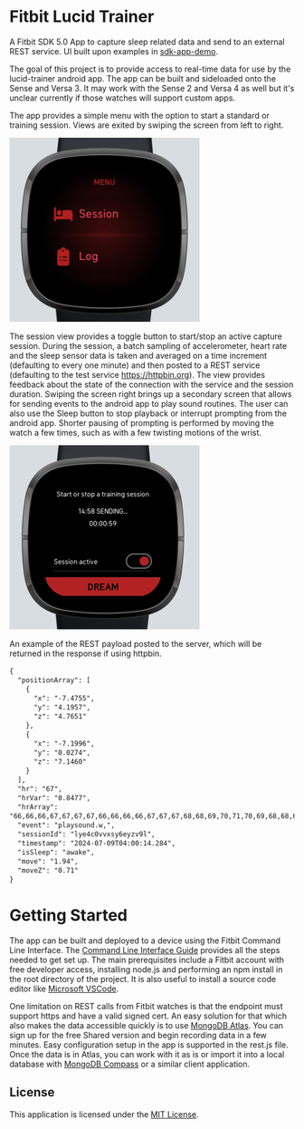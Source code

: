# Fitbit Lucid Trainer

A Fitbit SDK 5.0 App to capture sleep related data and send to an external REST service. UI built upon examples in [sdk-app-demo](https://github.com/Fitbit/sdk-app-demo). 

The goal of this project is to provide access to real-time data for use by the lucid-trainer android app. The app can be built and sideloaded onto the Sense and Versa 3. It may work with the Sense 2 and Versa 4 as well but it's unclear currently if those watches will support custom apps. 

The app provides a simple menu with the option to start a standard or training session. Views are exited by swiping the screen from left to right.

![Screenshot](screenshot.png)

The session view provides a toggle button to start/stop an active capture session. During the session, a batch sampling of accelerometer, heart rate and the sleep sensor data is taken and averaged on a time increment (defaulting to every one minute) and then posted to a REST service (defaulting to the test service https://httpbin.org). The view provides feedback about the state of the connection with the service and the session duration. Swiping the screen right brings up a secondary screen that allows for sending events to the android app to play sound routines.  The user can also use the Sleep button to stop playback or interrupt prompting from the android app. Shorter pausing of prompting is performed by moving the watch a few times, such as with a few twisting motions of the wrist.

![Screenshot](session-screenshot.png)

An example of the REST payload posted to the server, which will be returned in the response if using httpbin.

```
{
  "positionArray": [
    {
      "x": "-7.4755",
      "y": "4.1957",
      "z": "4.7651"
    },
    {
      "x": "-7.1996",
      "y": "0.0274",
      "z": "7.1460"
    }
  ],
  "hr": "67",
  "hrVar": "0.8477",
  "hrArray": "66,66,66,67,67,67,67,66,66,66,66,67,67,67,68,68,69,70,71,70,69,68,68,68,68,68,67,66,66,66",
  "event": "playsound.w,",
  "sessionId": "lye4c0vvxsy6eyzv9l",
  "timestamp": "2024-07-09T04:00:14.284",
  "isSleep": "awake",
  "move": "1.94",
  "moveZ": "0.71"
}
```

# Getting Started

The app can be built and deployed to a device using the Fitbit Command Line Interface. The [Command Line Interface Guide](https://dev.fitbit.com/build/guides/command-line-interface/) provides all the steps needed to get set up. The main prerequisites include a Fitbit account with free developer access, installing node.js and performing an npm install in the root directory of the project. It is also useful to install a source code editor like [Microsoft VSCode](https://code.visualstudio.com/).

One limitation on REST calls from Fitbit watches is that the endpoint must support https and have a valid signed cert. An easy solution for that which also makes the data accessible quickly is to use [MongoDB Atlas](https://www.mongodb.com/atlas). You can sign up for the free Shared version and begin recording data in a few minutes. Easy configuration setup in the app is supported in the rest.js file. Once the data is in Atlas, you can work with it as is or import it into a local database with [MongoDB Compass](https://www.mongodb.com/products/compass) or a similar client application. 

## License

This application is licensed under the [MIT License](./LICENSE).
